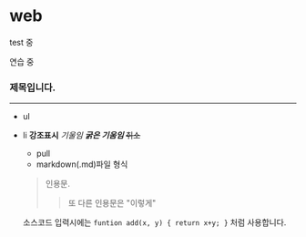 # web
test 중

연습 중

### 제목입니다.
---

* ul

- li __강조표시__ _기울임_ ___굵은 기움임___ ~~취소~~

  + pull
  
  - markdown(.md)파일 형식
  
  > 인용문.
  >> 또 다른 인용문은 "이렇게"
  
  소스코드 입력시에는 `funtion add(x, y) { return x+y; }` 처럼 사용합니다.
